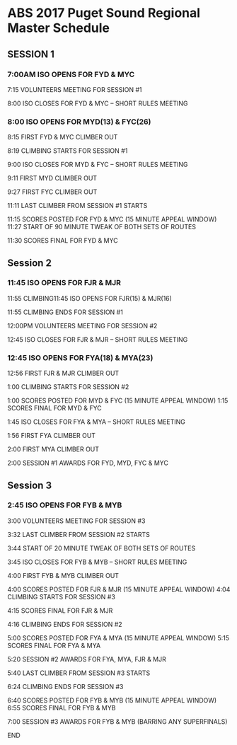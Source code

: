 # ABS 2017 Puget Sound Regional Master Schedule 

## SESSION 1

### 7:00AM ISO OPENS FOR FYD & MYC

7:15 VOLUNTEERS MEETING FOR SESSION #1

8:00 ISO CLOSES FOR FYD & MYC – SHORT RULES MEETING

### 8:00 ISO OPENS FOR MYD(13) & FYC(26)

8:15 FIRST FYD & MYC CLIMBER OUT

8:19 CLIMBING STARTS FOR SESSION #1

9:00 ISO CLOSES FOR MYD & FYC – SHORT RULES MEETING

9:11 FIRST MYD CLIMBER OUT

9:27 FIRST FYC CLIMBER OUT

11:11 LAST CLIMBER FROM SESSION #1 STARTS

11:15 SCORES POSTED FOR FYD & MYC (15 MINUTE APPEAL WINDOW) 11:27 START OF 90 MINUTE TWEAK OF BOTH SETS OF ROUTES

11:30 SCORES FINAL FOR FYD & MYC

## Session 2

### 11:45 ISO OPENS FOR FJR & MJR

11:55 CLIMBING11:45 ISO OPENS FOR FJR(15) & MJR(16)

11:55 CLIMBING ENDS FOR SESSION #1

12:00PM VOLUNTEERS MEETING FOR SESSION #2

12:45 ISO CLOSES FOR FJR & MJR – SHORT RULES MEETING

### 12:45 ISO OPENS FOR FYA(18) & MYA(23)

12:56 FIRST FJR & MJR CLIMBER OUT

1:00 CLIMBING STARTS FOR SESSION #2

1:00 SCORES POSTED FOR MYD & FYC (15 MINUTE APPEAL WINDOW) 1:15 SCORES FINAL FOR MYD & FYC

1:45 ISO CLOSES FOR FYA & MYA – SHORT RULES MEETING

1:56 FIRST FYA CLIMBER OUT

2:00 FIRST MYA CLIMBER OUT

2:00 SESSION #1 AWARDS FOR FYD, MYD, FYC & MYC

## Session 3

### 2:45 ISO OPENS FOR FYB & MYB

3:00 VOLUNTEERS MEETING FOR SESSION #3

3:32 LAST CLIMBER FROM SESSION #2 STARTS

3:44 START OF 20 MINUTE TWEAK OF BOTH SETS OF ROUTES

3:45 ISO CLOSES FOR FYB & MYB – SHORT RULES MEETING

4:00 FIRST FYB & MYB CLIMBER OUT

4:00 SCORES POSTED FOR FJR & MJR (15 MINUTE APPEAL WINDOW) 4:04 CLIMBING STARTS FOR SESSION #3

4:15 SCORES FINAL FOR FJR & MJR

4:16 CLIMBING ENDS FOR SESSION #2

5:00 SCORES POSTED FOR FYA & MYA (15 MINUTE APPEAL WINDOW) 5:15 SCORES FINAL FOR FYA & MYA

5:20 SESSION #2 AWARDS FOR FYA, MYA, FJR & MJR

5:40 LAST CLIMBER FROM SESSION #3 STARTS

6:24 CLIMBING ENDS FOR SESSION #3

6:40 SCORES POSTED FOR FYB & MYB (15 MINUTE APPEAL WINDOW) 6:55 SCORES FINAL FOR FYB & MYB

7:00 SESSION #3 AWARDS FOR FYB & MYB (BARRING ANY SUPERFINALS)

END